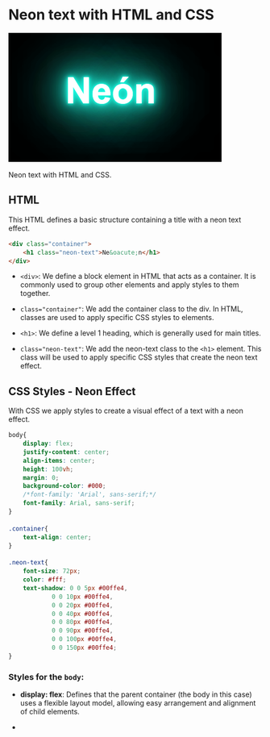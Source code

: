 # Neon text with HTML and CSS

![](https://github.com/faidrn/texto-neon-con-html-css/blob/main/assets/images/ScreenShot.png)


Neon text with HTML and CSS.

## HTML

This HTML defines a basic structure containing a title with a neon text effect.

```html
<div class="container">
    <h1 class="neon-text">Ne&oacute;n</h1>
</div>
```

* `<div>`: We define a block element in HTML that acts as a container. It is commonly used to group other elements and apply styles to them together.

* `class="container"`: We add the container class to the div. In HTML, classes are used to apply specific CSS styles to elements.

* `<h1>`: We define a level 1 heading, which is generally used for main titles.

* `class="neon-text"`: We add the neon-text class to the `<h1>` element. This class will be used to apply specific CSS styles that create the neon text effect.

## CSS Styles - Neon Effect

With CSS we apply styles to create a visual effect of a text with a neon effect.

```css
body{
    display: flex;
    justify-content: center;
    align-items: center;
    height: 100vh;
    margin: 0;
    background-color: #000;
    /*font-family: 'Arial', sans-serif;*/
    font-family: Arial, sans-serif;
}

.container{
    text-align: center;
}

.neon-text{
    font-size: 72px;
    color: #fff;
    text-shadow: 0 0 5px #00ffe4, 
            0 0 10px #00ffe4,
            0 0 20px #00ffe4,
            0 0 40px #00ffe4,
            0 0 80px #00ffe4,
            0 0 90px #00ffe4,
            0 0 100px #00ffe4,
            0 0 150px #00ffe4;
}
```

### Styles for the `body`:

* **display: flex**: Defines that the parent container (the body in this case) uses a flexible layout model, allowing easy arrangement and alignment of child elements.

* 